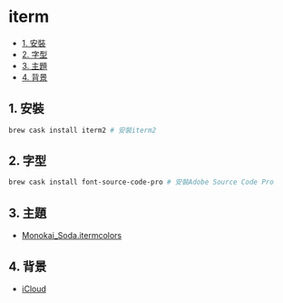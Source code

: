 # iterm

<!-- vim-markdown-toc GFM -->

* [1. 安裝](#1-安裝)
* [2. 字型](#2-字型)
* [3. 主題](#3-主題)
* [4. 背景](#4-背景)

<!-- vim-markdown-toc -->

## 1. 安裝

```zsh
brew cask install iterm2 # 安裝iterm2
```

## 2. 字型

```zsh
brew cask install font-source-code-pro # 安裝Adobe Source Code Pro
```

## 3. 主題

-   [Monokai_Soda.itermcolors](https://github.com/misakisuna705/Vimsual-Studio/blob/master/res/theme/Monokai_Soda.itermcolors)

## 4. 背景

-   [iCloud](https://github.com/misakisuna705/Vimsual-Studio/blob/master/res/picture/iCloud.jpg)
